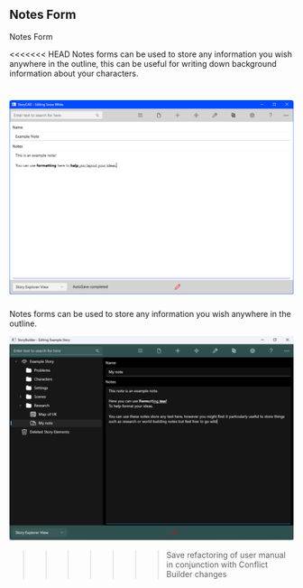 ## Notes Form ##
Notes Form <br/>

<<<<<<< HEAD
Notes forms can be used to store any information you wish anywhere in the outline, this can be useful for writing down background information about your characters. <br/>


![](NotesElement.png)
=======
Notes forms can be used to store any information you wish anywhere in the outline. <br/>

![](Clipboard-Image-31.png)

>>>>>>> Save refactoring of user manual in conjunction with Conflict Builder changes
